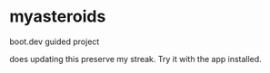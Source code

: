 # myasteroids
boot.dev guided project

does updating this preserve my streak. Try it with the app installed.